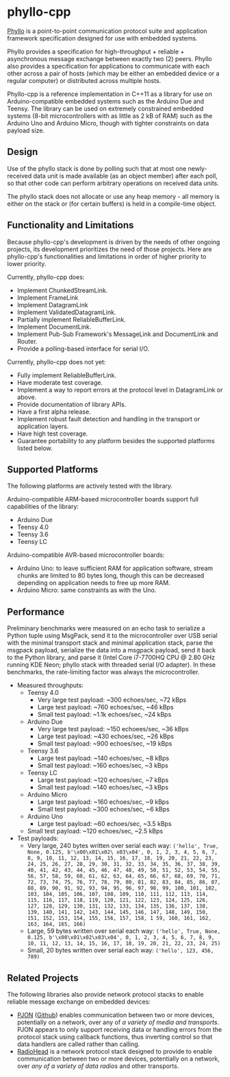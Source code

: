 # phyllo-cpp

[Phyllo](https://github.com/ethanjli/phyllo) is a point-to-point communication protocol suite and application framework specification designed for use with embedded systems.

Phyllo provides a specification for high-throughput + reliable + asynchronous message exchange between exactly two (2) peers. Phyllo also provides a specification for applications to communicate with each other across a pair of hosts (which may be either an embedded device or a regular computer) or distributed across multiple hosts.

Phyllo-cpp is a reference implementation in C++11 as a library for use on Arduino-compatible embedded systems such as the Arduino Due and Teensy. The library can be used on extremely constrained embedded systems (8-bit microcontrollers with as little as 2 kB of RAM) such as the Arduino Uno and Arduino Micro, though with tighter constraints on data payload size.


## Design

Use of the phyllo stack is done by polling such that at most one newly-received data unit is made available (as an object member) after each poll, so that other code can perform arbitrary operations on received data units.

The phyllo stack does not allocate or use any heap memory - all memory is either on the stack or (for certain buffers) is held in a compile-time object.


## Functionality and Limitations

Because phyllo-cpp's development is driven by the needs of other ongoing projects, its development prioritizes the need of those projects. Here are phyllo-cpp's functionalities and limitations in order of higher priority to lower priority.

Currently, phyllo-cpp does:

- Implement ChunkedStreamLink.
- Implement FrameLink
- Implement DatagramLink
- Implement ValidatedDatagramLink.
- Partially implement ReliableBufferLink.
- Implement DocumentLink.
- Implement Pub-Sub Framework's MessageLink and DocumentLink and Router.
- Provide a polling-based interface for serial I/O.

Currently, phyllo-cpp does not yet:

- Fully implement ReliableBufferLink.
- Have moderate test coverage.
- Implement a way to report errors at the protocol level in DatagramLink or above.
- Provide documentation of library APIs.
- Have a first alpha release.
- Implement robust fault detection and handling in the transport or application layers.
- Have high test coverage.
- Guarantee portability to any platform besides the supported platforms listed below.


## Supported Platforms

The following platforms are actively tested with the library.

Arduino-compatible ARM-based microcontroller boards support full capabilities of the library:

- Arduino Due
- Teensy 4.0
- Teensy 3.6
- Teensy LC

Arduino-compatible AVR-based microcontroller boards:

- Arduino Uno: to leave sufficient RAM for application software, stream chunks are limited to 80 bytes long, though this can be decreased depending on application needs to free up more RAM.
- Arduino Micro: same constraints as with the Uno.


## Performance

Preliminary benchmarks were measured on an echo task to serialize a Python tuple using MsgPack, send it to the microcontroller over USB serial with the minimal transport stack and minimal application stack, parse the msgpack payload, serialize the data into a msgpack payload, send it back to the Python library, and parse it (Intel Core i7-7700HQ CPU @ 2.80 GHz running KDE Neon; phyllo stack with threaded serial I/O adapter). In these benchmarks, the rate-limiting factor was always the microcontroller.

- Measured throughputs:
    - Teensy 4.0
        - Very large test payload: ~300 echoes/sec, ~72 kBps
        - Large test payload: ~760 echoes/sec, ~46 kBps
        - Small test payload: ~1.1k echoes/sec, ~24 kBps
    - Arduino Due
        - Very large test payload: ~150 echoees/sec, ~36 kBps
        - Large test payload: ~430 echoes/sec, ~26 kBps
        - Small test payload: ~900 echoes/sec, ~19 kBps
    - Teensy 3.6
        - Large test payload: ~140 echoes/sec, ~8 kBps
        - Small test payload: ~160 echoes/sec, ~3 kBps
    - Teensy LC
        - Large test payload: ~120 echoes/sec, ~7 kBps
        - Small test payload: ~140 echoes/sec, ~3 kBps
    - Arduino Micro
        - Large test payload: ~160 echoes/sec, ~9 kBps
        - Small test payload: ~300 echoes/sec, ~6 kBps
    - Arduino Uno
        - Large test payload: ~60 echoes/sec, ~3.5 kBps
    - Small test payload: ~120 echoes/sec, ~2.5 kBps
- Test payloads:
    - Very large, 240 bytes written over serial each way: `('hello', True, None, 0.125, b'\x00\x01\x02\ x03\x04', 0, 1, 2, 3, 4, 5, 6, 7, 8, 9, 10, 11, 12, 13, 14, 15, 16, 17, 18, 19, 20, 21, 22, 23, 24, 25, 26, 27, 28, 29, 30, 31, 32, 33, 34, 35, 36, 37, 38, 39, 40, 41, 42, 43, 44, 45, 46, 47, 48, 49, 50, 51, 52, 53, 54, 55, 56, 57, 58, 59, 60, 61, 62, 63, 64, 65, 66, 67, 68, 69, 70, 71, 72, 73, 74, 75, 76, 77, 78, 79, 80, 81, 82, 83, 84, 85, 86, 87, 88, 89, 90, 91, 92, 93, 94, 95, 96, 97, 98, 99, 100, 101, 102, 103, 104, 105, 106, 107, 108, 109, 110, 111, 112, 113, 114, 115, 116, 117, 118, 119, 120, 121, 122, 123, 124, 125, 126, 127, 128, 129, 130, 131, 132, 133, 134, 135, 136, 137, 138, 139, 140, 141, 142, 143, 144, 145, 146, 147, 148, 149, 150, 151, 152, 153, 154, 155, 156, 157, 158, 1 59, 160, 161, 162, 163, 164, 165, 166)`
    - Large, 59 bytes written over serial each way: `('hello', True, None, 0.125, b'\x00\x01\x02\x03\x04', 0, 1, 2, 3, 4, 5, 6, 7, 8, 9, 10, 11, 12, 13, 14, 15, 16, 17, 18, 19, 20, 21, 22, 23, 24, 25)`
    - Small, 20 bytes written over serial each way: `('hello', 123, 456, 789)`


## Related Projects

The following libraries also provide network protocol stacks to enable reliable message exchange on embedded devices:

- [PJON](https://www.pjon.org) ([Github](https://github.com/gioblu/PJON)) enables communication between two or more devices, potentially on a network, over any of *a variety of media and transports*. PJON appears to only support receiving data or handling errors from the protocol stack using callback functions, thus inverting control so that data handlers are called rather than calling.
- [RadioHead](https://www.airspayce.com/mikem/arduino/RadioHead/) is a network protocol stack designed to provide to enable communication between two or more devices, potentially on a network, over *any of a variety of data radios* and other transports.
